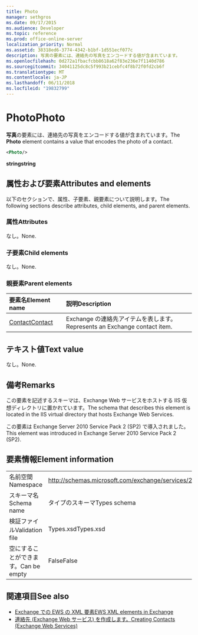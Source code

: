 ```yaml
---
title: Photo
manager: sethgros
ms.date: 09/17/2015
ms.audience: Developer
ms.topic: reference
ms.prod: office-online-server
localization_priority: Normal
ms.assetid: 38318ed6-3774-4342-b1bf-1d551ecf077c
description: 写真の要素には、連絡先の写真をエンコードする値が含まれています。
ms.openlocfilehash: 0d272a1fbacfcbb8618a62f83e236e7f1140d786
ms.sourcegitcommit: 34041125dc8c5f993b21cebfc4f8b72f0fd2cb6f
ms.translationtype: MT
ms.contentlocale: ja-JP
ms.lasthandoff: 06/11/2018
ms.locfileid: "19832799"
---
```

# <a name="photo"></a><span data-ttu-id="13880-103">Photo</span><span class="sxs-lookup"><span data-stu-id="13880-103">Photo</span></span>

<span data-ttu-id="13880-104">**写真**の要素には、連絡先の写真をエンコードする値が含まれています。</span><span class="sxs-lookup"><span data-stu-id="13880-104">The **Photo** element contains a value that encodes the photo of a contact.</span></span> 
  
```XML
<Photo/>
```

<span data-ttu-id="13880-105">**string**</span><span class="sxs-lookup"><span data-stu-id="13880-105">**string**</span></span>

## <a name="attributes-and-elements"></a><span data-ttu-id="13880-106">属性および要素</span><span class="sxs-lookup"><span data-stu-id="13880-106">Attributes and elements</span></span>

<span data-ttu-id="13880-107">以下のセクションで、属性、子要素、親要素について説明します。</span><span class="sxs-lookup"><span data-stu-id="13880-107">The following sections describe attributes, child elements, and parent elements.</span></span>
  
### <a name="attributes"></a><span data-ttu-id="13880-108">属性</span><span class="sxs-lookup"><span data-stu-id="13880-108">Attributes</span></span>

<span data-ttu-id="13880-109">なし。</span><span class="sxs-lookup"><span data-stu-id="13880-109">None.</span></span>
  
### <a name="child-elements"></a><span data-ttu-id="13880-110">子要素</span><span class="sxs-lookup"><span data-stu-id="13880-110">Child elements</span></span>

<span data-ttu-id="13880-111">なし。</span><span class="sxs-lookup"><span data-stu-id="13880-111">None.</span></span>
  
### <a name="parent-elements"></a><span data-ttu-id="13880-112">親要素</span><span class="sxs-lookup"><span data-stu-id="13880-112">Parent elements</span></span>

|<span data-ttu-id="13880-113">**要素名**</span><span class="sxs-lookup"><span data-stu-id="13880-113">**Element name**</span></span>|<span data-ttu-id="13880-114">**説明**</span><span class="sxs-lookup"><span data-stu-id="13880-114">**Description**</span></span>|
|:-----|:-----|
|[<span data-ttu-id="13880-115">Contact</span><span class="sxs-lookup"><span data-stu-id="13880-115">Contact</span></span>](contact.md) <br/> |<span data-ttu-id="13880-116">Exchange の連絡先アイテムを表します。</span><span class="sxs-lookup"><span data-stu-id="13880-116">Represents an Exchange contact item.</span></span>  <br/> |
   
## <a name="text-value"></a><span data-ttu-id="13880-117">テキスト値</span><span class="sxs-lookup"><span data-stu-id="13880-117">Text value</span></span>

<span data-ttu-id="13880-118">なし。</span><span class="sxs-lookup"><span data-stu-id="13880-118">None.</span></span>
  
## <a name="remarks"></a><span data-ttu-id="13880-119">備考</span><span class="sxs-lookup"><span data-stu-id="13880-119">Remarks</span></span>

<span data-ttu-id="13880-120">この要素を記述するスキーマは、Exchange Web サービスをホストする IIS 仮想ディレクトリに置かれています。</span><span class="sxs-lookup"><span data-stu-id="13880-120">The schema that describes this element is located in the IIS virtual directory that hosts Exchange Web Services.</span></span>
  
<span data-ttu-id="13880-121">この要素は Exchange Server 2010 Service Pack 2 (SP2) で導入されました。</span><span class="sxs-lookup"><span data-stu-id="13880-121">This element was introduced in Exchange Server 2010 Service Pack 2 (SP2).</span></span>
  
## <a name="element-information"></a><span data-ttu-id="13880-122">要素情報</span><span class="sxs-lookup"><span data-stu-id="13880-122">Element information</span></span>

|||
|:-----|:-----|
|<span data-ttu-id="13880-123">名前空間</span><span class="sxs-lookup"><span data-stu-id="13880-123">Namespace</span></span>  <br/> |http://schemas.microsoft.com/exchange/services/2006/types  <br/> |
|<span data-ttu-id="13880-124">スキーマ名</span><span class="sxs-lookup"><span data-stu-id="13880-124">Schema name</span></span>  <br/> |<span data-ttu-id="13880-125">タイプのスキーマ</span><span class="sxs-lookup"><span data-stu-id="13880-125">Types schema</span></span>  <br/> |
|<span data-ttu-id="13880-126">検証ファイル</span><span class="sxs-lookup"><span data-stu-id="13880-126">Validation file</span></span>  <br/> |<span data-ttu-id="13880-127">Types.xsd</span><span class="sxs-lookup"><span data-stu-id="13880-127">Types.xsd</span></span>  <br/> |
|<span data-ttu-id="13880-128">空にすることができます。</span><span class="sxs-lookup"><span data-stu-id="13880-128">Can be empty</span></span>  <br/> |<span data-ttu-id="13880-129">False</span><span class="sxs-lookup"><span data-stu-id="13880-129">False</span></span>  <br/> |
   
## <a name="see-also"></a><span data-ttu-id="13880-130">関連項目</span><span class="sxs-lookup"><span data-stu-id="13880-130">See also</span></span>

- [<span data-ttu-id="13880-131">Exchange での EWS の XML 要素</span><span class="sxs-lookup"><span data-stu-id="13880-131">EWS XML elements in Exchange</span></span>](ews-xml-elements-in-exchange.md)
- [<span data-ttu-id="13880-132">連絡先 (Exchange Web サービス) を作成します。</span><span class="sxs-lookup"><span data-stu-id="13880-132">Creating Contacts (Exchange Web Services)</span></span>](http://msdn.microsoft.com/library/4845917e-70d1-481c-bbd7-011ec6571789%28Office.15%29.aspx)

